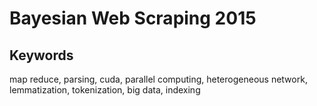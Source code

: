 # Bayesian Web Scraping 2015

## Keywords
map reduce, parsing, cuda, parallel computing, heterogeneous network, lemmatization, tokenization, big data, indexing
